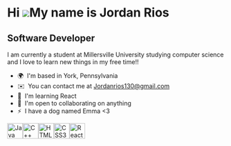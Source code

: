 Hi ![](https://user-images.githubusercontent.com/18350557/176309783-0785949b-9127-417c-8b55-ab5a4333674e.gif)My name is Jordan Rios
===================================================================================================================================

Software Developer
------------------

I am currently a student at Millersville University studying computer science and I love to learn new things in my free time!!

*   🌍  I'm based in York, Pennsylvania
*   ✉️  You can contact me at [Jordanrios130@gmail.com](mailto:Jordanrios130@gmail.com)
*   🧠  I'm learning React
*   🤝  I'm open to collaborating on anything
*   ⚡  I have a dog named Emma <3 
<p align="left">
<a href="https://www.oracle.com/java/" target="_blank" rel="noreferrer"><img src="https://raw.githubusercontent.com/danielcranney/readme-generator/main/public/icons/skills/java-colored.svg" width="36" height="36" alt="Java" /></a><a href="https://docs.microsoft.com/en-us/cpp/?view=msvc-170" target="_blank" rel="noreferrer"><img src="https://raw.githubusercontent.com/danielcranney/readme-generator/main/public/icons/skills/cplusplus-colored.svg" width="36" height="36" alt="C++" /></a><a href="https://developer.mozilla.org/en-US/docs/Glossary/HTML5" target="_blank" rel="noreferrer"><img src="https://raw.githubusercontent.com/danielcranney/readme-generator/main/public/icons/skills/html5-colored.svg" width="36" height="36" alt="HTML5" /></a><a href="https://www.w3.org/TR/CSS/#css" target="_blank" rel="noreferrer"><img src="https://raw.githubusercontent.com/danielcranney/readme-generator/main/public/icons/skills/css3-colored.svg" width="36" height="36" alt="CSS3" /></a><a href="https://reactjs.org/" target="_blank" rel="noreferrer"><img src="https://raw.githubusercontent.com/danielcranney/readme-generator/main/public/icons/skills/react-colored.svg" width="36" height="36" alt="React" /></a>
                    </p>
